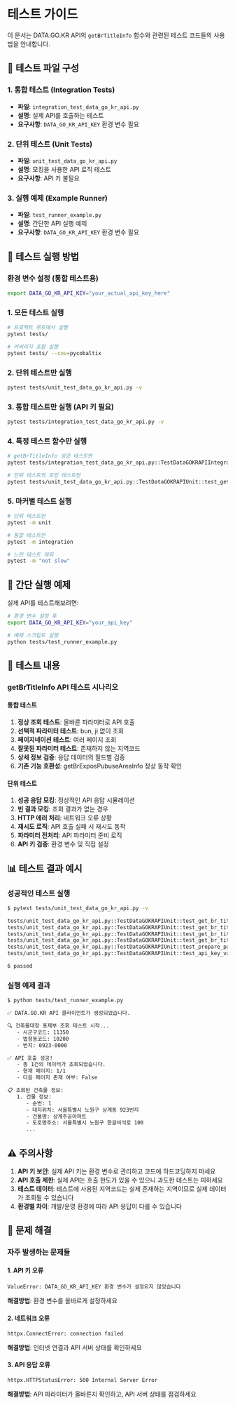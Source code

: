 # 테스트 가이드

이 문서는 DATA.GO.KR API의 `getBrTitleInfo` 함수와 관련된 테스트 코드들의 사용법을 안내합니다.

## 🧪 테스트 파일 구성

### 1. 통합 테스트 (Integration Tests)
- **파일**: `integration_test_data_go_kr_api.py`
- **설명**: 실제 API를 호출하는 테스트
- **요구사항**: `DATA_GO_KR_API_KEY` 환경 변수 필요

### 2. 단위 테스트 (Unit Tests)
- **파일**: `unit_test_data_go_kr_api.py`
- **설명**: 모킹을 사용한 API 로직 테스트
- **요구사항**: API 키 불필요

### 3. 실행 예제 (Example Runner)
- **파일**: `test_runner_example.py`
- **설명**: 간단한 API 실행 예제
- **요구사항**: `DATA_GO_KR_API_KEY` 환경 변수 필요

## 🚀 테스트 실행 방법

### 환경 변수 설정 (통합 테스트용)
```bash
export DATA_GO_KR_API_KEY="your_actual_api_key_here"
```

### 1. 모든 테스트 실행
```bash
# 프로젝트 루트에서 실행
pytest tests/

# 커버리지 포함 실행
pytest tests/ --cov=pycobaltix
```

### 2. 단위 테스트만 실행
```bash
pytest tests/unit_test_data_go_kr_api.py -v
```

### 3. 통합 테스트만 실행 (API 키 필요)
```bash
pytest tests/integration_test_data_go_kr_api.py -v
```

### 4. 특정 테스트 함수만 실행
```bash
# getBrTitleInfo 성공 테스트만
pytest tests/integration_test_data_go_kr_api.py::TestDataGOKRAPIIntegration::test_get_br_title_info_success -v

# 단위 테스트의 모킹 테스트만
pytest tests/unit_test_data_go_kr_api.py::TestDataGOKRAPIUnit::test_get_br_title_info_success -v
```

### 5. 마커별 테스트 실행
```bash
# 단위 테스트만
pytest -m unit

# 통합 테스트만
pytest -m integration

# 느린 테스트 제외
pytest -m "not slow"
```

## 📝 간단 실행 예제

실제 API를 테스트해보려면:

```bash
# 환경 변수 설정 후
export DATA_GO_KR_API_KEY="your_api_key"

# 예제 스크립트 실행
python tests/test_runner_example.py
```

## 🧾 테스트 내용

### getBrTitleInfo API 테스트 시나리오

#### 통합 테스트
1. **정상 조회 테스트**: 올바른 파라미터로 API 호출
2. **선택적 파라미터 테스트**: bun, ji 없이 조회
3. **페이지네이션 테스트**: 여러 페이지 조회
4. **잘못된 파라미터 테스트**: 존재하지 않는 지역코드
5. **상세 정보 검증**: 응답 데이터의 필드별 검증
6. **기존 기능 호환성**: getBrExposPubuseAreaInfo 정상 동작 확인

#### 단위 테스트
1. **성공 응답 모킹**: 정상적인 API 응답 시뮬레이션
2. **빈 결과 모킹**: 조회 결과가 없는 경우
3. **HTTP 에러 처리**: 네트워크 오류 상황
4. **재시도 로직**: API 호출 실패 시 재시도 동작
5. **파라미터 전처리**: API 파라미터 준비 로직
6. **API 키 검증**: 환경 변수 및 직접 설정

## 📊 테스트 결과 예시

### 성공적인 테스트 실행
```bash
$ pytest tests/unit_test_data_go_kr_api.py -v

tests/unit_test_data_go_kr_api.py::TestDataGOKRAPIUnit::test_get_br_title_info_success PASSED
tests/unit_test_data_go_kr_api.py::TestDataGOKRAPIUnit::test_get_br_title_info_empty_result PASSED
tests/unit_test_data_go_kr_api.py::TestDataGOKRAPIUnit::test_get_br_title_info_http_error PASSED
tests/unit_test_data_go_kr_api.py::TestDataGOKRAPIUnit::test_get_br_title_info_retry_logic PASSED
tests/unit_test_data_go_kr_api.py::TestDataGOKRAPIUnit::test_prepare_params PASSED
tests/unit_test_data_go_kr_api.py::TestDataGOKRAPIUnit::test_api_key_validation PASSED

6 passed
```

### 실행 예제 결과
```bash
$ python tests/test_runner_example.py

✅ DATA.GO.KR API 클라이언트가 생성되었습니다.

🔍 건축물대장 표제부 조회 테스트 시작...
   - 시군구코드: 11350
   - 법정동코드: 10200
   - 번지: 0923-0000

✅ API 호출 성공!
   - 총 1건의 데이터가 조회되었습니다.
   - 현재 페이지: 1/1
   - 다음 페이지 존재 여부: False

📋 조회된 건축물 정보:
   1. 건물 정보:
      - 순번: 1
      - 대지위치: 서울특별시 노원구 상계동 923번지
      - 건물명: 상계주공아파트
      - 도로명주소: 서울특별시 노원구 한글비석로 100
      ...
```

## ⚠️ 주의사항

1. **API 키 보안**: 실제 API 키는 환경 변수로 관리하고 코드에 하드코딩하지 마세요
2. **API 호출 제한**: 실제 API는 호출 한도가 있을 수 있으니 과도한 테스트는 피하세요
3. **테스트 데이터**: 테스트에 사용된 지역코드는 실제 존재하는 지역이므로 실제 데이터가 조회될 수 있습니다
4. **환경별 차이**: 개발/운영 환경에 따라 API 응답이 다를 수 있습니다

## 🔧 문제 해결

### 자주 발생하는 문제들

#### 1. API 키 오류
```
ValueError: DATA_GO_KR_API_KEY 환경 변수가 설정되지 않았습니다
```
**해결방법**: 환경 변수를 올바르게 설정하세요

#### 2. 네트워크 오류
```
httpx.ConnectError: connection failed
```
**해결방법**: 인터넷 연결과 API 서버 상태를 확인하세요

#### 3. API 응답 오류
```
httpx.HTTPStatusError: 500 Internal Server Error
```
**해결방법**: API 파라미터가 올바른지 확인하고, API 서버 상태를 점검하세요 